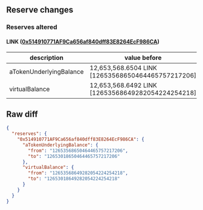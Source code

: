 ## Reserve changes

### Reserves altered

#### LINK ([0x514910771AF9Ca656af840dff83E8264EcF986CA](https://etherscan.io/address/0x514910771AF9Ca656af840dff83E8264EcF986CA))

| description | value before | value after |
| --- | --- | --- |
| aTokenUnderlyingBalance | 12,653,568.6504 LINK [12653568650464465757217206] | 12,653,018.6504 LINK [12653018650464465757217206] |
| virtualBalance | 12,653,568.6492 LINK [12653568649282054224254218] | 12,653,018.6492 LINK [12653018649282054224254218] |


## Raw diff

```json
{
  "reserves": {
    "0x514910771AF9Ca656af840dff83E8264EcF986CA": {
      "aTokenUnderlyingBalance": {
        "from": "12653568650464465757217206",
        "to": "12653018650464465757217206"
      },
      "virtualBalance": {
        "from": "12653568649282054224254218",
        "to": "12653018649282054224254218"
      }
    }
  }
}
```